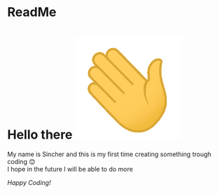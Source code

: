 # ReadMe

# Hello there ![](https://github.com/ABSphreak/ABSphreak/blob/master/gifs/Hi.gif)

My name is Sincher and this is my first time creating something trough coding  😊   
I hope in the future I will be able to do more

<i>Happy Coding!</i> 
